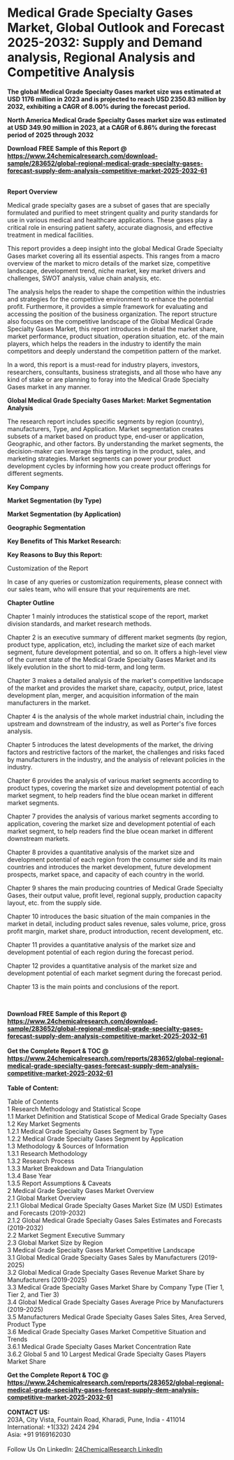 <h1>Medical Grade Specialty Gases Market, Global Outlook and Forecast 2025-2032: Supply and Demand analysis, Regional Analysis and Competitive Analysis</h1><p><strong>The global Medical Grade Specialty Gases market size was estimated at USD 1176 million in 2023 and is projected to reach USD 2350.83 million by 2032, exhibiting a CAGR of 8.00% during the forecast period.</strong></p><p>
</p><p><strong>North America Medical Grade Specialty Gases market size was estimated at USD 349.90 million in 2023, at a CAGR of 6.86% during the forecast period of 2025 through 2032</strong></p><div><b>Download FREE Sample of this Report @ 
            <a href="https://www.24chemicalresearch.com/download-sample/283652/global-regional-medical-grade-specialty-gases-forecast-supply-dem-analysis-competitive-market-2025-2032-61">
            https://www.24chemicalresearch.com/download-sample/283652/global-regional-medical-grade-specialty-gases-forecast-supply-dem-analysis-competitive-market-2025-2032-61</a></b></div><br><p>
</p><p><strong>Report Overview</strong></p><p>
</p><p>Medical grade specialty gases are a subset of gases that are specially formulated and purified to meet stringent quality and purity standards for use in various medical and healthcare applications. These gases play a critical role in ensuring patient safety, accurate diagnosis, and effective treatment in medical facilities.</p><p>
</p><p>This report provides a deep insight into the global Medical Grade Specialty Gases market covering all its essential aspects. This ranges from a macro overview of the market to micro details of the market size, competitive landscape, development trend, niche market, key market drivers and challenges, SWOT analysis, value chain analysis, etc.</p><p>
</p><p>The analysis helps the reader to shape the competition within the industries and strategies for the competitive environment to enhance the potential profit. Furthermore, it provides a simple framework for evaluating and accessing the position of the business organization. The report structure also focuses on the competitive landscape of the Global Medical Grade Specialty Gases Market, this report introduces in detail the market share, market performance, product situation, operation situation, etc. of the main players, which helps the readers in the industry to identify the main competitors and deeply understand the competition pattern of the market.</p><p>
In a word, this report is a must-read for industry players, investors, researchers, consultants, business strategists, and all those who have any kind of stake or are planning to foray into the Medical Grade Specialty Gases market in any manner.</p><p>
</p><p><strong>Global Medical Grade Specialty Gases Market: Market Segmentation Analysis</strong></p><p>
</p><p>The research report includes specific segments by region (country), manufacturers, Type, and Application. Market segmentation creates subsets of a market based on product type, end-user or application, Geographic, and other factors. By understanding the market segments, the decision-maker can leverage this targeting in the product, sales, and marketing strategies. Market segments can power your product development cycles by informing how you create product offerings for different segments.</p><p>
</p><p><strong>Key Company</strong></p><p>
</p><p>
</p><p><strong>Market Segmentation (by Type)</strong></p><p>
</p><p>
</p><p><strong>Market Segmentation (by Application)</strong></p><p>
</p><p>
</p><p><strong>Geographic Segmentation</strong></p><p>
</p><p>
</p><p><strong>Key Benefits of This Market Research:</strong></p><p>
</p><p>
</p><p><strong>Key Reasons to Buy this Report:</strong></p><p>
</p><p>
</p><p>Customization of the Report</p><p>
In case of any queries or customization requirements, please connect with our sales team, who will ensure that your requirements are met.</p><p>
</p><p><strong>Chapter Outline</strong></p><p>
</p><p>Chapter 1 mainly introduces the statistical scope of the report, market division standards, and market research methods.</p><p>
Chapter 2 is an executive summary of different market segments (by region, product type, application, etc), including the market size of each market segment, future development potential, and so on. It offers a high-level view of the current state of the Medical Grade Specialty Gases Market and its likely evolution in the short to mid-term, and long term.</p><p>
Chapter 3 makes a detailed analysis of the market's competitive landscape of the market and provides the market share, capacity, output, price, latest development plan, merger, and acquisition information of the main manufacturers in the market.</p><p>
Chapter 4 is the analysis of the whole market industrial chain, including the upstream and downstream of the industry, as well as Porter's five forces analysis.</p><p>
Chapter 5 introduces the latest developments of the market, the driving factors and restrictive factors of the market, the challenges and risks faced by manufacturers in the industry, and the analysis of relevant policies in the industry.</p><p>
Chapter 6 provides the analysis of various market segments according to product types, covering the market size and development potential of each market segment, to help readers find the blue ocean market in different market segments.</p><p>
Chapter 7 provides the analysis of various market segments according to application, covering the market size and development potential of each market segment, to help readers find the blue ocean market in different downstream markets.</p><p>
Chapter 8 provides a quantitative analysis of the market size and development potential of each region from the consumer side and its main countries and introduces the market development, future development prospects, market space, and capacity of each country in the world.</p><p>
Chapter 9 shares the main producing countries of Medical Grade Specialty Gases, their output value, profit level, regional supply, production capacity layout, etc. from the supply side.</p><p>
Chapter 10 introduces the basic situation of the main companies in the market in detail, including product sales revenue, sales volume, price, gross profit margin, market share, product introduction, recent development, etc.</p><p>
Chapter 11 provides a quantitative analysis of the market size and development potential of each region during the forecast period.</p><p>
Chapter 12 provides a quantitative analysis of the market size and development potential of each market segment during the forecast period.</p><p>
Chapter 13 is the main points and conclusions of the report.</p><p>
 </p><div><b>Download FREE Sample of this Report @ 
            <a href="https://www.24chemicalresearch.com/download-sample/283652/global-regional-medical-grade-specialty-gases-forecast-supply-dem-analysis-competitive-market-2025-2032-61">
            https://www.24chemicalresearch.com/download-sample/283652/global-regional-medical-grade-specialty-gases-forecast-supply-dem-analysis-competitive-market-2025-2032-61</a></b></div><br><div><b>Get the Complete Report & TOC @ 
            <a href="https://www.24chemicalresearch.com/reports/283652/global-regional-medical-grade-specialty-gases-forecast-supply-dem-analysis-competitive-market-2025-2032-61">
            https://www.24chemicalresearch.com/reports/283652/global-regional-medical-grade-specialty-gases-forecast-supply-dem-analysis-competitive-market-2025-2032-61</a></b></div><br>
            <b>Table of Content:</b><p>Table of Contents<br />
1 Research Methodology and Statistical Scope<br />
1.1 Market Definition and Statistical Scope of Medical Grade Specialty Gases<br />
1.2 Key Market Segments<br />
1.2.1 Medical Grade Specialty Gases Segment by Type<br />
1.2.2 Medical Grade Specialty Gases Segment by Application<br />
1.3 Methodology & Sources of Information<br />
1.3.1 Research Methodology<br />
1.3.2 Research Process<br />
1.3.3 Market Breakdown and Data Triangulation<br />
1.3.4 Base Year<br />
1.3.5 Report Assumptions & Caveats<br />
2 Medical Grade Specialty Gases Market Overview<br />
2.1 Global Market Overview<br />
2.1.1 Global Medical Grade Specialty Gases Market Size (M USD) Estimates and Forecasts (2019-2032)<br />
2.1.2 Global Medical Grade Specialty Gases Sales Estimates and Forecasts (2019-2032)<br />
2.2 Market Segment Executive Summary<br />
2.3 Global Market Size by Region<br />
3 Medical Grade Specialty Gases Market Competitive Landscape<br />
3.1 Global Medical Grade Specialty Gases Sales by Manufacturers (2019-2025)<br />
3.2 Global Medical Grade Specialty Gases Revenue Market Share by Manufacturers (2019-2025)<br />
3.3 Medical Grade Specialty Gases Market Share by Company Type (Tier 1, Tier 2, and Tier 3)<br />
3.4 Global Medical Grade Specialty Gases Average Price by Manufacturers (2019-2025)<br />
3.5 Manufacturers Medical Grade Specialty Gases Sales Sites, Area Served, Product Type<br />
3.6 Medical Grade Specialty Gases Market Competitive Situation and Trends<br />
3.6.1 Medical Grade Specialty Gases Market Concentration Rate<br />
3.6.2 Global 5 and 10 Largest Medical Grade Specialty Gases Players Market Share </p><div><b>Get the Complete Report & TOC @ 
            <a href="https://www.24chemicalresearch.com/reports/283652/global-regional-medical-grade-specialty-gases-forecast-supply-dem-analysis-competitive-market-2025-2032-61">
            https://www.24chemicalresearch.com/reports/283652/global-regional-medical-grade-specialty-gases-forecast-supply-dem-analysis-competitive-market-2025-2032-61</a></b></div><br><b>CONTACT US:</b><br>
            203A, City Vista, Fountain Road, Kharadi, Pune, India - 411014<br>
            International: +1(332) 2424 294<br>
            Asia: +91 9169162030 <br><br>
            Follow Us On LinkedIn: <a href="https://www.linkedin.com/company/24chemicalresearch/">24ChemicalResearch LinkedIn</a>